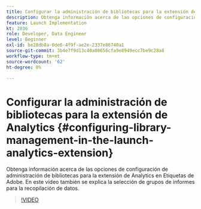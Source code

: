 ```yaml
---
title: Configurar la administración de bibliotecas para la extensión de Analytics
description: Obtenga información acerca de las opciones de configuración de administración de bibliotecas para la extensión de Analytics en Etiquetas de Adobe. En este vídeo también se explica la selección de grupos de informes para la recopilación de datos.
feature: Launch Implementation
kt: 2836
role: Developer, Data Engineer
level: Beginner
exl-id: be28db8a-0de6-4f9f-ae2e-2337e86740a1
source-git-commit: 3b4e7f9d13c40a08656cfa9e8949ecc7be9c28a8
workflow-type: tm+mt
source-wordcount: '62'
ht-degree: 0%

---
```


# Configurar la administración de bibliotecas para la extensión de Analytics {#configuring-library-management-in-the-launch-analytics-extension}

Obtenga información acerca de las opciones de configuración de administración de bibliotecas para la extensión de Analytics en Etiquetas de Adobe. En este vídeo también se explica la selección de grupos de informes para la recopilación de datos.

>[!VIDEO](https://video.tv.adobe.com/v/27092/?quality=12&learn=on)
